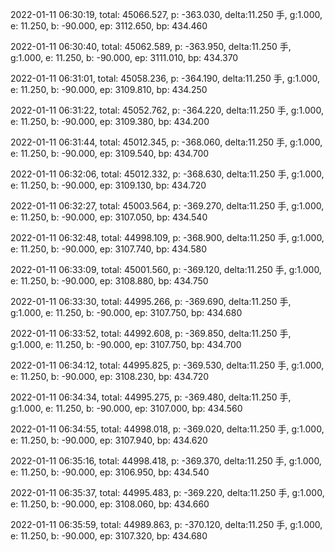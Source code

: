 2022-01-11 06:30:19, total: 45066.527, p: -363.030, delta:11.250 手, g:1.000, e: 11.250, b: -90.000, ep: 3112.650, bp: 434.460

2022-01-11 06:30:40, total: 45062.589, p: -363.950, delta:11.250 手, g:1.000, e: 11.250, b: -90.000, ep: 3111.010, bp: 434.370

2022-01-11 06:31:01, total: 45058.236, p: -364.190, delta:11.250 手, g:1.000, e: 11.250, b: -90.000, ep: 3109.810, bp: 434.250

2022-01-11 06:31:22, total: 45052.762, p: -364.220, delta:11.250 手, g:1.000, e: 11.250, b: -90.000, ep: 3109.380, bp: 434.200

2022-01-11 06:31:44, total: 45012.345, p: -368.060, delta:11.250 手, g:1.000, e: 11.250, b: -90.000, ep: 3109.540, bp: 434.700

2022-01-11 06:32:06, total: 45012.332, p: -368.630, delta:11.250 手, g:1.000, e: 11.250, b: -90.000, ep: 3109.130, bp: 434.720

2022-01-11 06:32:27, total: 45003.564, p: -369.270, delta:11.250 手, g:1.000, e: 11.250, b: -90.000, ep: 3107.050, bp: 434.540

2022-01-11 06:32:48, total: 44998.109, p: -368.900, delta:11.250 手, g:1.000, e: 11.250, b: -90.000, ep: 3107.740, bp: 434.580

2022-01-11 06:33:09, total: 45001.560, p: -369.120, delta:11.250 手, g:1.000, e: 11.250, b: -90.000, ep: 3108.880, bp: 434.750

2022-01-11 06:33:30, total: 44995.266, p: -369.690, delta:11.250 手, g:1.000, e: 11.250, b: -90.000, ep: 3107.750, bp: 434.680

2022-01-11 06:33:52, total: 44992.608, p: -369.850, delta:11.250 手, g:1.000, e: 11.250, b: -90.000, ep: 3107.750, bp: 434.700

2022-01-11 06:34:12, total: 44995.825, p: -369.530, delta:11.250 手, g:1.000, e: 11.250, b: -90.000, ep: 3108.230, bp: 434.720

2022-01-11 06:34:34, total: 44995.275, p: -369.480, delta:11.250 手, g:1.000, e: 11.250, b: -90.000, ep: 3107.000, bp: 434.560

2022-01-11 06:34:55, total: 44998.018, p: -369.020, delta:11.250 手, g:1.000, e: 11.250, b: -90.000, ep: 3107.940, bp: 434.620

2022-01-11 06:35:16, total: 44998.418, p: -369.370, delta:11.250 手, g:1.000, e: 11.250, b: -90.000, ep: 3106.950, bp: 434.540

2022-01-11 06:35:37, total: 44995.483, p: -369.220, delta:11.250 手, g:1.000, e: 11.250, b: -90.000, ep: 3108.060, bp: 434.660

2022-01-11 06:35:59, total: 44989.863, p: -370.120, delta:11.250 手, g:1.000, e: 11.250, b: -90.000, ep: 3107.320, bp: 434.680